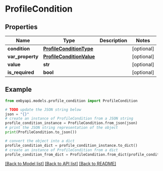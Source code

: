 # ProfileCondition


## Properties

Name | Type | Description | Notes
------------ | ------------- | ------------- | -------------
**condition** | [**ProfileConditionType**](ProfileConditionType.md) |  | [optional] 
**var_property** | [**ProfileConditionValue**](ProfileConditionValue.md) |  | [optional] 
**value** | **str** |  | [optional] 
**is_required** | **bool** |  | [optional] 

## Example

```python
from embyapi.models.profile_condition import ProfileCondition

# TODO update the JSON string below
json = "{}"
# create an instance of ProfileCondition from a JSON string
profile_condition_instance = ProfileCondition.from_json(json)
# print the JSON string representation of the object
print(ProfileCondition.to_json())

# convert the object into a dict
profile_condition_dict = profile_condition_instance.to_dict()
# create an instance of ProfileCondition from a dict
profile_condition_from_dict = ProfileCondition.from_dict(profile_condition_dict)
```
[[Back to Model list]](../README.md#documentation-for-models) [[Back to API list]](../README.md#documentation-for-api-endpoints) [[Back to README]](../README.md)


